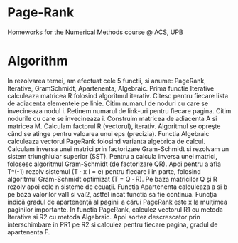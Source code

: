 # Page-Rank
Homeworks for the Numerical Methods course @ ACS, UPB

# Algorithm

  In rezolvarea temei, am efectuat cele 5 functii, si anume: PageRank, Iterative, GramSchmidt, Apartenenta, Algebraic. 
  Prima functie Iterative calculeaza matricea R folosind algoritmul iterativ. Citesc pentru fiecare lista de adiacenta elementele pe linie. Citim numarul de noduri cu care se invecineaza nodul i. Retinem numarul de link-uri pentru fiecare pagina. Citim nodurile cu care se invecineaza i. Construim matricea de adiacenta A si matricea M. Calculam factorul R (vectorul), iterativ. Algoritmul se opreşte când se atinge pentru valoarea unui eps (precizia). 
  Functia Algebraic calculeaza vectorul PageRank folosind varianta algebrica de calcul. Calculam inversa unei matrici prin factorizare Gram-Schmidt si rezolvam un sistem triunghiular superior (SST). Pentru a calcula inversa unei matrici, folosesc algoritmul Gram-Schmidt (de factorizare QR). Apoi pentru a afla  T^(-1) rezolv sistemul (T · x I = e) pentru fiecare i in parte, folosind algoritmul Gram-Schmidt optimizat (T = Q · R). Pe baza matricilor Q şi R rezolv apoi cele n sisteme de ecuaţii.
  Functia Apartenenta calculeaza a si b pe baza valorilor val1 si val2, astfel incat functia sa fie continua. Funcţia indică gradul de apartenenţă al paginii a cărui PageRank este x la mulţimea paginilor importante.
  In functia PageRank, calculez vectorul R1 cu metoda Iterative si R2 cu metoda Algebraic. Apoi sortez descrescator prin interschimbare in PR1 pe R2 si calculez pentru fiecare pagina, gradul de apartenenta F.
